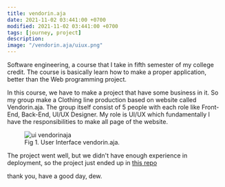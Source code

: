 ```yaml
---
title: vendorin.aja
date: 2021-11-02 03:441:00 +0700
modified: 2021-11-02 03:441:00 +0700
tags: [journey, project]
description:
image: "/vendorin.aja/uiux.png"
---
```


Software engineering, a course that I take in fifth semester of my college credit. The course is basically learn how to make a proper application, better than the Web programming project.

In this course, we have to make a project that have some business in it. So my group make a Clothing line production based on website called Vendorin.aja. The group itself consist of 5 people with each role like Front-End, Back-End, UI/UX Designer. My role is UI/UX which fundamentally I have the responsibilities to make all page of the website.

<figure>
    <img src="/vendorin.aja/uiux.png" alt="ui vendorinaja"/>
    <figcaption>Fig 1. User Interface vendorin.aja.</figcaption>
</figure>

The project went well, but we didn't have enough experience in deployment, so the project just ended up in <a href="https://github.com/hafidhakhdan/vendorinaja" target="_blank" rel="noopener">this repo</a>

thank you,
have a good day,
dew.
